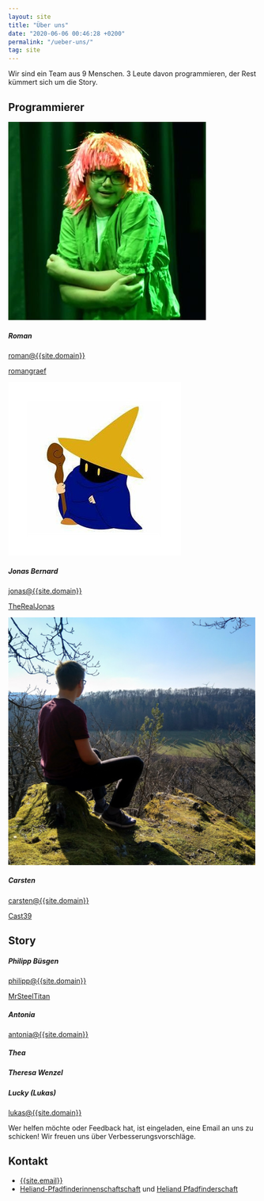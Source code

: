 ```yaml
---
layout: site
title: "Über uns"
date: "2020-06-06 00:46:28 +0200"
permalink: "/ueber-uns/"
tag: site
---
```


Wir sind ein Team aus 9 Menschen. 3 Leute davon programmieren,
der Rest kümmert sich um die Story.

## <i class="fas fa-code"></i> Programmierer
<div class="card-group mb-4">
  <div class="card m-3" style="max-width: 500px;">
    <div class="row no-gutters">
      <div class="col-md-4">
        <img src="/assets/img/roman.jpg" class="card-img">
      </div>
      <div class="col-md-8">
        <div class="card-body">
          <h5 class="card-title">Roman</h5>
          <p class="card-text"><i class="far fa-envelope"></i> <a href="mailto:roman@{{site.domain}}">roman@{{site.domain}}</a></p>
          <p class="card-text"><i class="fab fa-github"></i> <a href="https://github.com/romangraef">romangraef</a></p>
        </div>
      </div>
    </div>
  </div>
  <div class="card m-3" style="max-width: 500px;">
    <div class="row no-gutters">
      <div class="col-md-4">
        <img src="/assets/img/jonas.jpg" class="card-img">
      </div>
      <div class="col-md-8">
        <div class="card-body">
          <h5 class="card-title">Jonas Bernard</h5>
          <p class="card-text"><i class="far fa-envelope"></i> <a href="mailto:jonas@{{site.domain}}">jonas@{{site.domain}}</a></p>
          <p class="card-text"><i class="fab fa-github"></i> <a href="https://github.com/TheRealJonas">TheRealJonas</a></p>
        </div>
      </div>
    </div>
  </div>
  <div class="card m-3" style="max-width: 500px;">
      <div class="row no-gutters">
        <div class="col-md-4">
          <img src="/assets/img/carsten.png" class="card-img">
        </div>
        <div class="col-md-8">
          <div class="card-body">
            <h5 class="card-title">Carsten</h5>
            <p class="card-text"><i class="far fa-envelope"></i> <a href="mailto:carsten@{{site.domain}}">carsten@{{site.domain}}</a></p>
            <p class="card-text"><i class="fab fa-github"></i> <a href="https://github.com/Cast39">Cast39</a></p>
          </div>
        </div>
      </div>
    </div>
</div>

## <i class="fas fa-map-marked-alt"></i> Story
<div class="card-group">
  <div class="card m-3" style="max-width: 500px;">
    <div class="row no-gutters">
      <!--<div class="col-md-4">
        <img src="/assets/img/person.png" class="card-img">
      </div>-->
      <div class="col-md-8">
        <div class="card-body">
          <h5 class="card-title">Philipp Büsgen</h5>
          <p class="card-text"><i class="far fa-envelope"></i> <a href="mailto:philipp@{{site.domain}}">philipp@{{site.domain}}</a></p>
          <p class="card-text"><i class="fab fa-github"></i> <a href="https://github.com/MrSteelTitan">MrSteelTitan</a></p>
        </div>
      </div>
    </div>
  </div>
  <div class="card m-3" style="max-width: 500px;">
    <div class="row no-gutters">
      <!--<div class="col-md-4">
        <img src="/assets/img/person.png" class="card-img">
      </div>-->
      <div class="col-md-8">
        <div class="card-body">
          <h5 class="card-title">Antonia</h5>
          <p class="card-text"><i class="far fa-envelope"></i> <a href="mailto:antonia@{{site.domain}}">antonia@{{site.domain}}</a></p>
        </div>
      </div>
    </div>
  </div>
  <div class="card m-3" style="max-width: 500px;">
      <div class="row no-gutters">
        <!--<div class="col-md-4">
          <img src="/assets/img/person.png" class="card-img">
        </div>-->
        <div class="col-md-8">
          <div class="card-body">
            <h5 class="card-title">Thea</h5>
          </div>
        </div>
      </div>
    </div>
    <div class="card m-3" style="max-width: 500px;">
        <div class="row no-gutters">
          <!--<div class="col-md-4">
            <img src="/assets/img/person.png" class="card-img">
          </div>-->
          <div class="col-md-8">
            <div class="card-body">
              <h5 class="card-title">Theresa Wenzel</h5>
            </div>
          </div>
        </div>
      </div>
      <div class="card m-3" style="max-width: 500px;">
          <div class="row no-gutters">
            <!--<div class="col-md-4">
              <img src="/assets/img/person.png" class="card-img">
            </div>-->
            <div class="col-md-8">
              <div class="card-body">
                <h5 class="card-title">Lucky (Lukas)</h5>
                <p class="card-text"><i class="far fa-envelope"></i> <a href="mailto:lukas@{{site.domain}}">lukas@{{site.domain}}</a></p>
              </div>
            </div>
          </div>
        </div>
</div>

Wer helfen möchte oder Feedback hat, ist eingeladen, eine Email
an uns zu schicken! Wir freuen uns über Verbesserungsvorschläge.

## <i class="far fa-address-book"></i> Kontakt
- <i class="far fa-envelope"></i> [{{site.email}}](mailto:{{site.email}})
- <i class="fas fa-globe"></i> [Heliand-Pfadfinderinnenschaftschaft](https://heliand-pfadfinderinnenschaft.de) und [Heliand Pfadfinderschaft](https://heliand-pfadfinderschaft.de)
